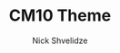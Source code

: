 ---
title: CM10 Theme
layout: post
thumb: http://placehold.it/300x300.png
author: Nick Shvelidze
author_url: http://shvelo.github.com
platform: CM10
download: http://shvelo.github.com
---